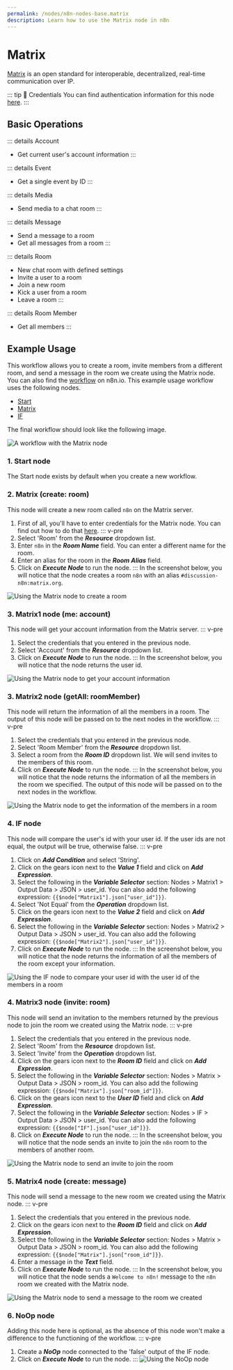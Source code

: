 ```yaml
---
permalink: /nodes/n8n-nodes-base.matrix
description: Learn how to use the Matrix node in n8n
---
```


# Matrix

[Matrix](https://matrix.org) is an open standard for interoperable, decentralized, real-time communication over IP. 

::: tip 🔑 Credentials
You can find authentication information for this node [here](../../../credentials/Matrix/README.md).
:::

## Basic Operations

::: details Account
- Get current user's account information
:::

::: details Event
- Get a single event by ID
:::

::: details Media
- Send media to a chat room
:::

::: details Message
- Send a message to a room
- Get all messages from a room
:::

::: details Room
- New chat room with defined settings
- Invite a user to a room
- Join a new room
- Kick a user from a room
- Leave a room
:::

::: details Room Member
- Get all members
:::

## Example Usage

This workflow allows you to create a room, invite members from a different room, and send a message in the room we create using the Matrix node. You can also find the [workflow](https://n8n.io/workflows/724) on n8n.io. This example usage workflow uses the following nodes.
- [Start](../../core-nodes/Start/README.md)
- [Matrix]()
- [IF](../../core-nodes/IF/README.md)

The final workflow should look like the following image.

![A workflow with the Matrix node](./workflow.png)

### 1. Start node

The Start node exists by default when you create a new workflow.

### 2. Matrix (create: room)

This node will create a new room called `n8n` on the Matrix server.

1. First of all, you'll have to enter credentials for the Matrix node. You can find out how to do that [here](../../../credentials/Matrix/README.md).
::: v-pre
2. Select 'Room' from the ***Resource*** dropdown list.
3. Enter `n8n` in the ***Room Name*** field. You can enter a different name for the room.
4. Enter an alias for the room in the ***Room Alias*** field.
5. Click on ***Execute Node*** to run the node.
:::
In the screenshot below, you will notice that the node creates a room `n8n` with an alias `#discussion-n8n:matrix.org`.

![Using the Matrix node to create a room](./Matrix_node.png)
  
### 3. Matrix1 node (me: account)

This node will get your account information from the Matrix server.
::: v-pre
1. Select the credentials that you entered in the previous node.
2. Select 'Account' from the ***Resource*** dropdown list.
3. Click on ***Execute Node*** to run the node.
:::
In the screenshot below, you will notice that the node returns the user id.

![Using the Matrix node to get your account information](./Matrix1_node.png)

### 3. Matrix2 node (getAll: roomMember)

This node will return the information of all the members in a room. The output of this node will be passed on to the next nodes in the workflow.
::: v-pre
1. Select the credentials that you entered in the previous node.
2. Select 'Room Member' from the ***Resource*** dropdown list.
3. Select a room from the ***Room ID*** dropdown list. We will send invites to the members of this room.
4. Click on ***Execute Node*** to run the node.
:::
In the screenshot below, you will notice that the node returns the information of all the members in the room we specified. The output of this node will be passed on to the next nodes in the workflow.

![Using the Matrix node to get the information of the members in a room](./Matrix2_node.png)

### 4. IF node

This node will compare the user's id with your user id. If the user ids are not equal, the output will be true, otherwise false.
::: v-pre
1. Click on ***Add Condition*** and select 'String'.
2. Click on the gears icon next to the ***Value 1*** field and click on ***Add Expression***.
3. Select the following in the ***Variable Selector*** section: Nodes > Matrix1 > Output Data > JSON > user_id. You can also add the following expression: `{{$node["Matrix1"].json["user_id"]}}`.
4. Select 'Not Equal' from the ***Operation*** dropdown list.
5. Click on the gears icon next to the ***Value 2*** field and click on ***Add Expression***.
6. Select the following in the ***Variable Selector*** section: Nodes > Matrix2 > Output Data > JSON > user_id. You can also add the following expression: `{{$node["Matrix2"].json["user_id"]}}`.
7. Click on ***Execute Node*** to run the node.
:::
In the screenshot below, you will notice that the node returns the information of all the members of the room except your information.

![Using the IF node to compare your user id with the user id of the members in a room](./IF_node.png)

### 4. Matrix3 node (invite: room)

This node will send an invitation to the members returned by the previous node to join the room we created using the Matrix node.
::: v-pre
1. Select the credentials that you entered in the previous node.
2. Select 'Room' from the ***Resource*** dropdown list.
3. Select 'Invite' from the ***Operation*** dropdown list.
4. Click on the gears icon next to the ***Room ID*** field and click on ***Add Expression***.
5. Select the following in the ***Variable Selector*** section: Nodes > Matrix > Output Data > JSON > room_id. You can also add the following expression: `{{$node["Matrix"].json["room_id"]}}`.
6. Click on the gears icon next to the ***User ID*** field and click on ***Add Expression***.
7. Select the following in the ***Variable Selector*** section: Nodes > IF > Output Data > JSON > user_id. You can also add the following expression: `{{$node["IF"].json["user_id"]}}`.
8. Click on ***Execute Node*** to run the node.
:::
In the screenshot below, you will notice that the node sends an invite to join the `n8n` room to the members of another room.

![Using the Matrix node to send an invite to join the room](./Matrix3_node.png)

### 5. Matrix4 node (create: message)

This node will send a message to the new room we created using the Matrix node.
::: v-pre
1. Select the credentials that you entered in the previous node.
2. Click on the gears icon next to the ***Room ID*** field and click on ***Add Expression***.
3. Select the following in the ***Variable Selector*** section: Nodes > Matrix > Output Data > JSON > room_id. You can also add the following expression: `{{$node["Matrix"].json["room_id"]}}`.
4. Enter a message in the ***Text*** field.
5. Click on ***Execute Node*** to run the node.
:::
In the screenshot below, you will notice that the node sends a `Welcome to n8n!` message to the `n8n` room we created with the Matrix node.

![Using the Matrix node to send a message to the room we created](./Matrix4_node.png)

### 6. NoOp node
Adding this node here is optional, as the absence of this node won't make a difference to the functioning of the workflow.
::: v-pre
1. Create a ***NoOp*** node connected to the 'false' output of the IF node.
2. Click on ***Execute Node*** to run the node.
:::
![Using the NoOp node](./NoOp_node.png)
